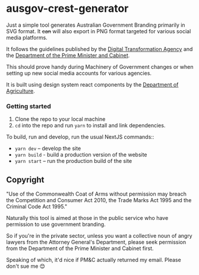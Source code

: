 # ausgov-crest-generator

Just a simple tool generates Australian Government Branding primarily in SVG format. It ~~can~~ will also export in PNG format targeted for various social media platforms.

It follows the guidelines published by the [Digital Transformation Agency](https://www.dta.gov.au/help-and-advice/guides-and-tools/requirements-australian-government-websites/branding) and the [Department of the Prime Minister and Cabinet](https://www.pmc.gov.au/resource-centre/government/australian-government-branding-guidelines-use-australian-government-logo-australian-government-departments-and-agencies).

This should prove handy during Machinery of Government changes or when setting up new social media accounts for various agencies.

It is built using design system react components by the [Department of Agriculture](https://github.com/steelthreads/agds-next).

### Getting started

1. Clone the repo to your local machine
2. `cd` into the repo and run `yarn` to install and link dependencies.

To build, run and develop, run the usual NextJS commands::

- `yarn dev` – develop the site
- `yarn build` - build a production version of the website
- `yarn start` – run the production build of the site

##  Copyright

"Use of the Commonwealth Coat of Arms without permission may breach the Competition and Consumer Act 2010, the Trade Marks Act 1995 and the Criminal Code Act 1995."

Naturally this tool is aimed at those in the public service who have permission to use government branding. 

So if you're in the private sector, unless you want a collective noun of angry lawyers from the Attorney General's Department, please seek permission from the Department of the Prime Minister and Cabinet first.

Speaking of which, it'd nice if PM&C actually returned my email. Please don't sue me 😊 
